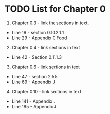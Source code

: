 # TODO List for Chapter 0

1. Chapter 0.3 - link the sections in text.
  * Line 19 - section 0.10.2.1.1 
  * Line 29 - Appendix G Food
2. Chapter 0.4 - link sections in text
  * Line 42 - Section 0.11.1.3
3. Chapter 0.6 - link sections in text
  * Line 47  - section 2.5.5
  * Line 69 - Appendix J
4. Chapter 0.10 - link sections in text
  * Line 141 - Appendix J
  * Line 195 - Appendix J